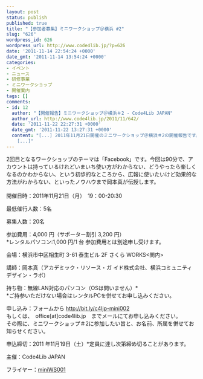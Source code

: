 ```yaml
---
layout: post
status: publish
published: true
title: "【参加者募集】ミニワークショップ＠横浜 #2"
slug: "626"
wordpress_id: 626
wordpress_url: http://www.code4lib.jp/?p=626
date: '2011-11-14 22:54:24 +0000'
date_gmt: '2011-11-14 13:54:24 +0000'
categories:
- イベント
- ニュース
- 研修事業
- ミニワークショップ
- 開催案内
tags: []
comments:
- id: 12
  author: "【開催報告】ミニワークショップ＠横浜＃2 - Code4Lib JAPAN"
  author_url: http://www.code4lib.jp/2011/11/642/
  date: '2011-11-22 22:27:31 +0000'
  date_gmt: '2011-11-22 13:27:31 +0000'
  content: "[...] 2011年11月21日開催のミニワークショップ＠横浜＃2の開催報告です。  開催要項：http://www.code4lib.jp/2011/11/626/
    [...]"
---
```

<p>2回目となるワークショップのテーマは「Facebook」です。今回は90分で、アカウントは持っているけれどいまいち使い方がわからない、どうやったら楽しくなるのかわからない、という初歩的なところから、広報に使いたいけど効果的な方法がわからない、といったノウハウまで岡本真が伝授します。<br />
<!--more--><br />
開催日時：2011年11月21日（月）　19：00-20:30</p>
<p>最低催行人数：5名</p>
<p>募集人数：20名</p>
<p>参加費用：4,000 円（サポーター割引 3,200 円）<br />
*レンタルパソコン:1,000 円/1 台 参加費用とは別途申し受けます。</p>
<p>会場：横浜市中区相生町 3-61 泰生ビル 2F さくら WORKS<関内></p>
<p>講師：岡本真（アカデミック・リソース・ガ イド株式会社、横浜コミュニティデザイン・ラボ）</p>
<p>持ち物：無線LAN対応のパソコン（OSは問いません）*<br />
*ご持参いただけない場合はレンタルPCを併せてお申し込みください。</p>
<p>申し込み：フォームから <a href="http://bit.ly/c4ljp-mini002">http://bit.ly/c4ljp-mini002</a><br />
もしくは、　office[at]code4lib.jp　までメールにてお申し込みください。<br />
その際に、ミニワークショップ＃2に参加したい旨と、お名前、所属を併せてお知らせください。</p>
<p>申込締切：2011 年11月19日（土）*定員に達し次第締め切ることがあります。</p>
<p>主催：Code4Lib JAPAN</p>
<p>フライヤー：<a href='{{ site.baseurl }}/assets/uploads/2011/11/プレスリリース.pdf'>miniWS001</a></p>
